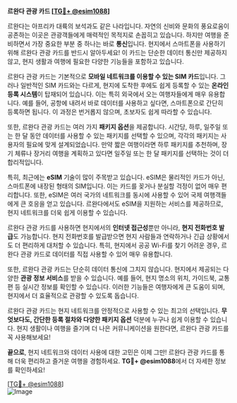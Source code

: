 **르완다 관광 카드 [[TG💪+ @esim1088](https://t.me/s/esim1088)]**

르완다는 아프리카 대륙의 보석과도 같은 나라입니다. 자연의 신비와 문화의 풍요로움이 공존하는 이곳은 관광객들에게 매력적인 목적지로 손꼽히고 있습니다. 하지만 여행을 준비하면서 가장 중요한 부분 중 하나는 바로 **통신**입니다. 현지에서 스마트폰을 사용하기 위해 르완다 관광 카드를 반드시 알아두세요! 이 카드는 단순한 데이터 통신만 제공하지 않고, 현지 생활과 여행에 필요한 다양한 기능들을 포함하고 있습니다.

르완다 관광 카드는 기본적으로 **모바일 네트워크를 이용할 수 있는 SIM 카드**입니다. 그러나 일반적인 SIM 카드와는 다르게, 현지에 도착한 후에도 쉽게 등록할 수 있는 **온라인 등록 시스템**이 탑재되어 있습니다. 이는 특히 외국에서 오는 여행자들에게 매우 유용합니다. 예를 들어, 공항에 내려서 바로 데이터를 사용하고 싶다면, 스마트폰으로 간단히 등록하면 됩니다. 이 과정은 번거롭지 않으며, 초보자도 쉽게 따라할 수 있습니다.

또한, 르완다 관광 카드는 여러 가지 **패키지 옵션**을 제공합니다. 시간당, 하루, 일주일 또는 한 달 동안 데이터를 사용할 수 있는 패키지를 선택할 수 있으며, 각각의 패키지는 사용자의 필요에 맞게 설계되었습니다. 만약 짧은 여행이라면 하루 패키지를 추천하며, 장기 체류나 장거리 여행을 계획하고 있다면 일주일 또는 한 달 패키지를 선택하는 것이 더 합리적입니다.

특히, 최근에는 **eSIM** 기술이 많이 주목받고 있습니다. eSIM은 물리적인 카드가 아닌, 스마트폰에 내장된 형태의 SIM입니다. 이는 카드를 꽂거나 분실할 걱정이 없어 매우 편리합니다. 또한, eSIM은 여러 국가의 네트워크를 동시에 사용할 수 있어 국제 여행객들에게 큰 호응을 얻고 있습니다. 르완다에서도 eSIM을 지원하는 서비스를 제공하므로, 현지 네트워크를 더욱 쉽게 이용할 수 있습니다.

르완다 관광 카드를 사용하면 현지에서의 **인터넷 접근성**뿐만 아니라, **현지 전화번호 발급**도 가능합니다. 현지 전화번호를 발급받으면 현지 사람들과 연락하거나 긴급 상황에서도 더 편리하게 대처할 수 있습니다. 특히, 현지에서 공공 Wi-Fi를 찾기 어려운 경우, 르완다 관광 카드로 데이터를 직접 사용할 수 있어 매우 유용합니다.

또한, 르완다 관광 카드는 단순히 데이터 통신에 그치지 않습니다. 현지에서 제공되는 다양한 **관광 정보 서비스**를 받을 수 있습니다. 예를 들어, 현지 명소의 위치, 가이드북, 교통편 등 실시간 정보를 확인할 수 있습니다. 이러한 기능들은 여행자에게 큰 도움이 되며, 현지에서 더 효율적으로 관광할 수 있도록 돕습니다.

르완다 관광 카드는 현지 네트워크를 안정적으로 사용할 수 있는 최고의 선택입니다. **무엇보다도, 간단한 등록 절차와 다양한 패키지 옵션** 덕분에 누구나 쉽게 이용할 수 있습니다. 현지 생활이나 여행을 즐기며 더 나은 커뮤니케이션을 원한다면, 르완다 관광 카드를 꼭 사용해보세요!

**끝으로**, 현지 네트워크와 데이터 사용에 대한 고민은 이제 그만! 르완다 관광 카드를 통해 더욱 편리하고 즐거운 여행을 경험하세요. **TG💪+ @esim1088**에서 더 자세한 정보를 확인하세요!

[[TG💪+ @esim1088](https://t.me/s/esim1088)]  
![Image](https://i.postimg.cc/Y0z9fWf4/image.png)